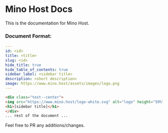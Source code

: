 # Mino Host Docs

This is the documentation for Mino Host.

### Document Format:

```yaml
---
id: <id>
title: <title>
slug: <id>
hide_title: true
hide_table_of_contents: true
sidebar_label: <sidebar title>
description: <short description>
image: https://www.mino.host/assets/images/logo.png
---
```

```html
<div class="text--center">
<img src="https://www.mino.host/logo-white.svg" alt="logo" height="50%" width="50%"/>
<h1>[sidebar title]</h1>
</div>
... rest of the document ...
```

Feel free to PR any additions/changes.
